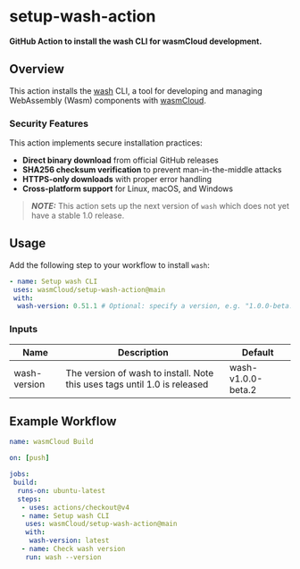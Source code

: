 # setup-wash-action

**GitHub Action to install the wash CLI for wasmCloud development.**

## Overview

This action installs the [wash](https://github.com/wasmCloud/wash) CLI, a tool for developing and managing WebAssembly (Wasm) components with [wasmCloud](https://wasmcloud.com/).

### Security Features

This action implements secure installation practices:
- **Direct binary download** from official GitHub releases
- **SHA256 checksum verification** to prevent man-in-the-middle attacks
- **HTTPS-only downloads** with proper error handling
- **Cross-platform support** for Linux, macOS, and Windows

> **_NOTE:_** This action sets up the next version of `wash` which does not yet have a stable 1.0 release.

## Usage

Add the following step to your workflow to install `wash`:

```yaml
- name: Setup wash CLI
 uses: wasmCloud/setup-wash-action@main
 with:
  wash-version: 0.51.1 # Optional: specify a version, e.g. "1.0.0-beta.2"
```

### Inputs

| Name         | Description                                                               | Default            |
| ------------ | ------------------------------------------------------------------------- | ------------------ |
| wash-version | The version of wash to install. Note this uses tags until 1.0 is released | wash-v1.0.0-beta.2 |

## Example Workflow

```yaml
name: wasmCloud Build

on: [push]

jobs:
 build:
  runs-on: ubuntu-latest
  steps:
   - uses: actions/checkout@v4
   - name: Setup wash CLI
    uses: wasmCloud/setup-wash-action@main
    with:
     wash-version: latest
   - name: Check wash version
    run: wash --version
```
